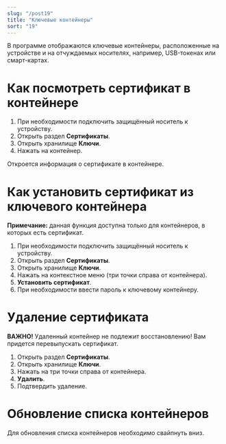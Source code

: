 ```yaml
---
slug: "/post19"
title: "Ключевые контейнеры"
sort: "19"
---
```


В программе отображаются ключевые контейнеры, расположенные на устройстве и на отчуждаемых носителях, например, USB-токенах или смарт-картах.

# Как посмотреть сертификат в контейнере  

1. При необходимости подключить защищённый носитель к устройству.  
2. Открыть раздел **Сертификаты**.  
3. Открыть хранилище **Ключи**.  
4. Нажать на контейнер.  

Откроется информация о сертификате в контейнере.

# Как установить сертификат из ключевого контейнера
**Примечание:** данная функция доступна только для контейнеров, в которых есть сертификат.  


1. При необходимости подключить защищённый носитель к устройству.  
2. Открыть раздел **Сертификаты**.  
3. Открыть хранилище **Ключи**.  
4. Нажать на контекстное меню (три точки справа от контейнера).  
5. **Установить сертификат**.  
6. При необходимости ввести пароль к ключевому контейнеру.  

# Удаление сертификата

**ВАЖНО!** Удаленный контейнер не подлежит восстановлению! Вам придется перевыпускать сертификат.  

1. Открыть раздел **Сертификаты**.  
2. Открыть хранилище **Ключи**.  
3. Нажать на три точки справа от контейнера.  
4. **Удалить**.  
5. Подтвердить удаление.  

# Обновление списка контейнеров

Для обновления списка контейнеров необходимо свайпнуть вниз.
